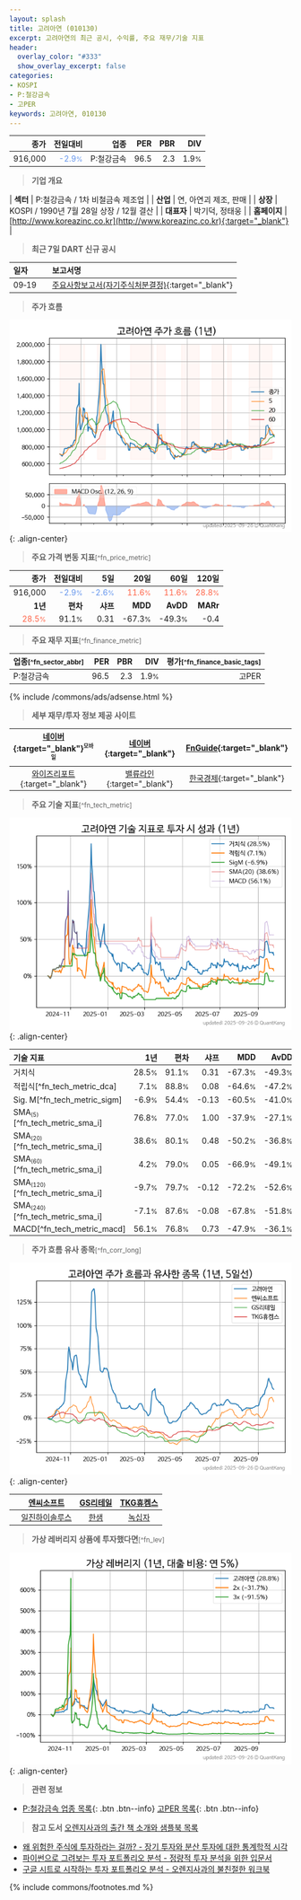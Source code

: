 ```yaml
---
layout: splash
title: 고려아연 (010130)
excerpt: 고려아연의 최근 공시, 수익률, 주요 재무/기술 지표
header:
  overlay_color: "#333"
  show_overlay_excerpt: false
categories:
- KOSPI
- P:철강금속
- 고PER
keywords: 고려아연, 010130
---
```


| **종가** | **전일대비** | **업종** | **PER** | **PBR** | **DIV** |
| -------: | -----------: | -------: | ------: | ------: | ------: |
| 916,000 | <span style="color: cornflowerblue">-2.9<small>%</small></span> | P:철강금속 | 96.5 | 2.3 | 1.9<small>%</small> |

<!-- more -->


> **기업 개요**<a id="company"></a>

| <span style="white-space:nowrap;">**섹터**</span> | P:철강금속 / 1차 비철금속 제조업 |
| <span style="white-space:nowrap;">**산업**</span> | 연, 아연괴 제조, 판매 |
| <span style="white-space:nowrap;">**상장**</span> | KOSPI / 1990년 7월 28일 상장 / 12월 결산 |
| <span style="white-space:nowrap;">**대표자**</span> | 박기덕, 정태웅 |
| <span style="white-space:nowrap;">**홈페이지**</span> | [http://www.koreazinc.co.kr](http://www.koreazinc.co.kr){:target="_blank"} |


> **최근 7일 DART 신규 공시**<a id="dart"></a>

| **일자** |      | **보고서명** |
| :------- | :--- | :----------- |
| 09&#x2011;19 | | [주요사항보고서(자기주식처분결정)](https://dart.fss.or.kr/dsaf001/main.do?rcpNo=20250919000329){:target="_blank"} |


> **주가 흐름**<a id="price"></a>

![010130](/stock/images/010130.png){: .align-center}


> **주요 가격 변동 지표**<small>[^fn_price_metric]</small>

| **종가** | **전일대비** | **5일** | **20일** | **60일** | **120일** |
| -------: | -----------: | ------: | -------: | -------: | --------: |
| 916,000 | <span style="color: cornflowerblue">-2.9<small>%</small></span> | <span style="color: cornflowerblue">-2.6<small>%</small></span> | <span style="color: tomato">11.6<small>%</small></span> | <span style="color: tomato">11.6<small>%</small></span> | <span style="color: tomato">28.8<small>%</small></span> |
| **1년** | **편차** | **샤프** | **MDD** | **AvDD** | **MARr** |
| <span style="color: tomato">28.5<small>%</small></span> | 91.1<small>%</small> | 0.31 | -67.3<small>%</small> | -49.3<small>%</small> | -0.4 |


> **주요 재무 지표**<small>[^fn_finance_metric]</small>

| **업종**<small>[^fn_sector_abbr]</small> | **PER** | **PBR** | **DIV** | **평가**<small>[^fn_finance_basic_tags]</small> |
| :--------------------------------------- | ------: | ------: | ------: | ----------------------------------------------: |
| P:철강금속 | 96.5 | 2.3 | 1.9<small>%</small> | 고PER |



{% include /commons/ads/adsense.html %}

> **세부 재무/투자 정보 제공 사이트**

| [네이버](https://m.stock.naver.com/domestic/stock/010130/finance/summary){:target="_blank"}<sup><small>모바일</small></sup> | [네이버](https://finance.naver.com/item/coinfo.naver?code=010130){:target="_blank"} | [FnGuide](https://comp.fnguide.com/SVO2/ASP/SVD_Invest.asp?gicode=A010130&MenuYn=Y){:target="_blank"} |
| :---: | :---: | :---: |
| [와이즈리포트](https://comp.wisereport.co.kr/company/c1040001.aspx?cmp_cd=010130){:target="_blank"} | [밸류라인](https://www.valueline.co.kr/finance/summary/010130){:target="_blank"} | [한국경제](https://markets.hankyung.com/stock/010130/financial-summary){:target="_blank"} |


> **주요 기술 지표**<small>[^fn_tech_metric]</small>


![010130](/stock/images/010130_tech.png){: .align-center}

| **기술 지표** | **1년** | **편차** | **샤프** | **MDD** | **AvDD** |
| :------------ | ------: | -----------: | -------: | ------: | -------: |
| 거치식 | 28.5<small>%</small> | 91.1<small>%</small> | 0.31 | -67.3<small>%</small> | -49.3<small>%</small> |
| 적립식[^fn_tech_metric_dca] | 7.1<small>%</small> | 88.8<small>%</small> | 0.08 | -64.6<small>%</small> | -47.2<small>%</small> |
| Sig. M[^fn_tech_metric_sigm] | -6.9<small>%</small> | 54.4<small>%</small> | -0.13 | -60.5<small>%</small> | -41.0<small>%</small> |
| SMA<small><sub>(5)</sub></small>[^fn_tech_metric_sma_i] | 76.8<small>%</small> | 77.0<small>%</small> | 1.00 | -37.9<small>%</small> | -27.1<small>%</small> |
| SMA<small><sub>(20)</sub></small>[^fn_tech_metric_sma_i] | 38.6<small>%</small> | 80.1<small>%</small> | 0.48 | -50.2<small>%</small> | -36.8<small>%</small> |
| SMA<small><sub>(60)</sub></small>[^fn_tech_metric_sma_i] | 4.2<small>%</small> | 79.0<small>%</small> | 0.05 | -66.9<small>%</small> | -49.1<small>%</small> |
| SMA<small><sub>(120)</sub></small>[^fn_tech_metric_sma_i] | -9.7<small>%</small> | 79.7<small>%</small> | -0.12 | -72.2<small>%</small> | -52.6<small>%</small> |
| SMA<small><sub>(240)</sub></small>[^fn_tech_metric_sma_i] | -7.1<small>%</small> | 87.6<small>%</small> | -0.08 | -67.8<small>%</small> | -51.8<small>%</small> |
| MACD[^fn_tech_metric_macd] | 56.1<small>%</small> | 76.8<small>%</small> | 0.73 | -47.9<small>%</small> | -36.1<small>%</small> |


> **주가 흐름 유사 종목**<a id="corr"></a><small>[^fn_corr_long]</small>

![010130](/stock/images/010130_corr.png){: .align-center}

|       | [엔씨소프트](/036570/) | [GS리테일](/007070/) | [TKG휴켐스](/069260/) |
| :---: | :------------------------------------: | :------------------------------------: | :------------------------------------: |
|       | [일진하이솔루스](/271940/) | [한샘](/009240/) | [녹십자](/006280/) |


> **가상 레버리지 상품에 투자했다면**<a id="2x"></a><small>[^fn_lev]</small>

![010130](/stock/images/010130_2x.png){: .align-center}


> **관련 정보**

- [P:철강금속 업종 목록](/stats/sector/kospi_업종_철강금속_종목/){: .btn .btn--info} [고PER 목록](/fn/fn_high_per/){: .btn .btn--info}

> **참고 도서** [오렌지사과의 출간 책 소개와 샘플북 목록](https://kongdori.tistory.com/691)

- [왜 위험한 주식에 투자하라는 걸까? - 장기 투자와 분산 투자에 대한 통계학적 시각](https://kongdori.tistory.com/421)
- [파이썬으로 그려보는 투자 포트폴리오 분석  - 정량적 투자 분석을 위한 입문서](https://kongdori.tistory.com/643)
- [구글 시트로 시작하는 투자 포트폴리오 분석 - 오렌지사과의 불친절한 워크북](https://kongdori.tistory.com/449)


{% include commons/footnotes.md %}